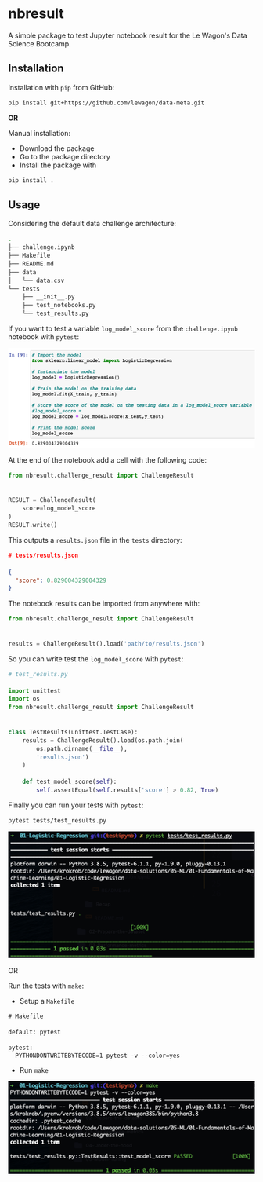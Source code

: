 # nbresult

A simple package to test Jupyter notebook result for the Le Wagon's Data Science Bootcamp.

## Installation

Installation with `pip` from GitHub:

```bash
pip install git+https://github.com/lewagon/data-meta.git
```

**OR**

Manual installation:
- Download the package
- Go to the package directory
- Install the package with

```bash
pip install .
```

## Usage

Considering the default data challenge architecture:

```bash
.
├── challenge.ipynb
├── Makefile
├── README.md
├── data
│   └── data.csv
└── tests
    ├── __init__.py
    ├── test_notebooks.py
    └── test_results.py
```

If you want to test a variable `log_model_score` from the `challenge.ipynb` notebook with `pytest`:

![variable](img/variable.png)

At the end of the notebook add a cell with the following code:

```python
from nbresult.challenge_result import ChallengeResult


RESULT = ChallengeResult(
    score=log_model_score
)
RESULT.write()
```

This outputs a `results.json` file in the `tests` directory:

```json
# tests/results.json

{
  "score": 0.829004329004329
}
```

The notebook results can be imported from anywhere with:

```python
from nbresult.challenge_result import ChallengeResult


results = ChallengeResult().load('path/to/results.json')
```

So you can write test the `log_model_score` with `pytest`:

```python
# test_results.py

import unittest
import os
from nbresult.challenge_result import ChallengeResult


class TestResults(unittest.TestCase):
    results = ChallengeResult().load(os.path.join(
        os.path.dirname(__file__),
        'results.json')
    )

    def test_model_score(self):
        self.assertEqual(self.results['score'] > 0.82, True)
```

Finally you can run your tests with `pytest`:

```bash
pytest tests/test_results.py
```

![pytest](img/pytest.png)

OR

Run the tests with `make`:
- Setup a `Makefile`

```make
# Makefile

default: pytest

pytest:
  PYTHONDONTWRITEBYTECODE=1 pytest -v --color=yes
```

- Run `make`

![make](img/make.png)
